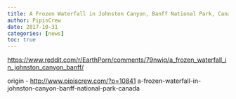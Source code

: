 ```yaml
---
title: A Frozen Waterfall in Johnston Canyon, Banff National Park, Canada
author: PipisCrew
date: 2017-10-31
categories: [news]
toc: true
---
```


https://www.reddit.com/r/EarthPorn/comments/79nwiq/a_frozen_waterfall_in_johnston_canyon_banff/

origin - http://www.pipiscrew.com/?p=10841 a-frozen-waterfall-in-johnston-canyon-banff-national-park-canada